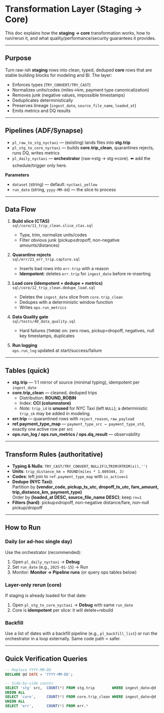 # Transformation Layer (Staging → Core)

This doc explains how the **staging → core** transformation works, how to run/rerun it, and what quality/performance/security guarantees it provides.

---

## Purpose

Turn raw-ish **staging** rows into clean, typed, deduped **core** rows that are stable building blocks for modeling and BI. The layer:
- Enforces types (`TRY_CONVERT/TRY_CAST`)
- Normalizes units/codes (miles→km, payment type canonicalization)
- Removes junk (negative values, impossible timestamps)
- Deduplicates deterministically
- Preserves lineage (`ingest_date`, `source_file_name`, `loaded_at`)
- Emits metrics and DQ results

---

## Pipelines (ADF/Synapse)

- `pl_raw_to_stg_nyctaxi` — (existing) lands files into **stg.trip**
- `pl_stg_to_core_nyctaxi` — builds **core.trip_clean**, quarantines rejects, runs DQ, writes metrics
- `pl_daily_nyctaxi` — **orchestrator** (raw→stg → stg→core). ⬅️ add the schedule/trigger only here.

**Parameters**
- `dataset` (string) — default: `nyctaxi_yellow`
- `run_date` (string, `yyyy-MM-dd`) — the slice to process

---

## Data Flow

1) **Build slice (CTAS)**  
   `sql/core/11_trip_clean.slice_ctas.sql`  
   - Type, trim, normalize units/codes  
   - Filter obvious junk (pickup≤dropoff, non-negative amounts/distances)

2) **Quarantine rejects**  
   `sql/err/21_err_trip.capture.sql`  
   - Inserts bad rows into `err.trip` with a reason  
   - **Idempotent**: deletes `err.trip` for `ingest_date` before re-inserting

3) **Load core (idempotent + dedupe + metrics)**  
   `sql/core/12_trip_clean.dedupe_load.sql`  
   - Deletes the `ingest_date` slice from `core.trip_clean`  
   - Dedupes with a deterministic window function  
   - Writes `ops.run_metrics`

4) **Data Quality gate**  
   `sql/tests/40_data_quality.sql`  
   - Hard failures (`THROW`) on: zero rows, pickup>dropoff, negatives, null key timestamps, duplicates

5) **Run logging**  
   `ops.run_log` updated at start/success/failure

---

## Tables (quick)

- **stg.trip** — 1:1 mirror of source (minimal typing), idempotent per `ingest_date`
- **core.trip_clean** — cleaned, deduped trips  
  - Distribution: **ROUND_ROBIN**  
  - Index: **CCI (columnstore)**  
  - *Note:* `trip_id` is **unused** for NYC Taxi (left `NULL`); a deterministic `trip_sk` may be added in modeling.
- **err.trip** — quarantined rows with `reject_reason`, `raw_payload`
- **ref.payment_type_map** — `payment_type_src → payment_type_std`, exactly one active row per src
- **ops.run_log / ops.run_metrics / ops.dq_result** — observability

---

## Transform Rules (authoritative)

- **Typing & Nulls**: `TRY_CAST/TRY_CONVERT`, `NULLIF(LTRIM(RTRIM(x)),'')`
- **Units**: `trip_distance_km = ROUND(miles * 1.609344, 3)`
- **Codes**: left join to `ref.payment_type_map` with `is_active=1`
- **Dedupe (NYC Taxi)**:  
  Partition by **(vendor_code, pickup_ts_utc, dropoff_ts_utc, fare_amount, trip_distance_km, payment_type)**  
  Order by **(loaded_at DESC, source_file_name DESC)**; keep `rn=1`
- **Filters (hard)**: pickup≤dropoff, non-negative distance/fare, non-null pickup/dropoff

---

## How to Run

### Daily (or ad-hoc single day)
Use the orchestrator (recommended):
1. Open `pl_daily_nyctaxi` → **Debug**  
2. Set `run_date` (e.g., `2025-01-15`) → Run  
3. Monitor: **Monitor → Pipeline runs** (or query ops tables below)

### Layer-only rerun (core)
If staging is already loaded for that date:
1. Open `pl_stg_to_core_nyctaxi` → **Debug** with same `run_date`  
2. Core is **idempotent** per slice: it will delete+rebuild

### Backfill
Use a list of dates with a backfill pipeline (e.g., `pl_backfill_list`) or run the orchestrator in a loop externally. Same code path = safer.

---

## Quick Verification Queries

```sql
-- Replace YYYY-MM-DD
DECLARE @d DATE = 'YYYY-MM-DD';

-- Side-by-side counts
SELECT 'stg' src,  COUNT(*) FROM stg.trip        WHERE ingest_date=@d
UNION ALL
SELECT 'core',     COUNT(*) FROM core.trip_clean WHERE ingest_date=@d
UNION ALL
SELECT 'err',      COUNT(*) FROM err.*
